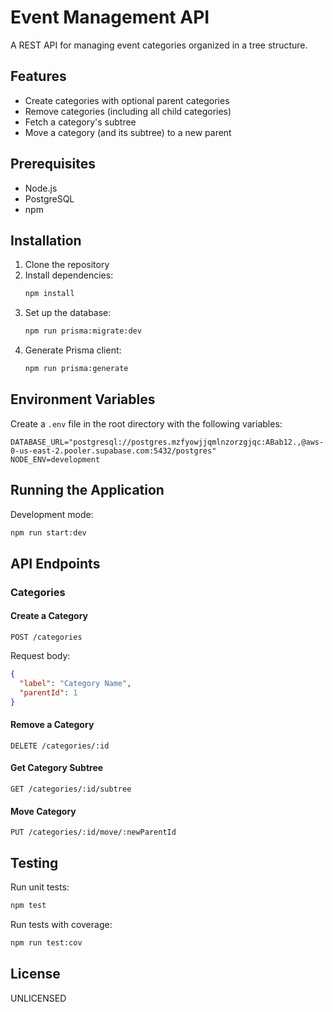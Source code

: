 # Event Management API

A REST API for managing event categories organized in a tree structure.

## Features

- Create categories with optional parent categories
- Remove categories (including all child categories)
- Fetch a category's subtree
- Move a category (and its subtree) to a new parent

## Prerequisites

- Node.js
- PostgreSQL
- npm

## Installation

1. Clone the repository
2. Install dependencies:
   ```bash
   npm install
   ```
3. Set up the database:
   ```bash
   npm run prisma:migrate:dev
   ```
4. Generate Prisma client:
   ```bash
   npm run prisma:generate
   ```

## Environment Variables

Create a `.env` file in the root directory with the following variables:

```
DATABASE_URL="postgresql://postgres.mzfyowjjqmlnzorzgjqc:ABab12.,@aws-0-us-east-2.pooler.supabase.com:5432/postgres"
NODE_ENV=development
```

## Running the Application

Development mode:
```bash
npm run start:dev
```

## API Endpoints

### Categories

#### Create a Category
```http
POST /categories
```

Request body:
```json
{
  "label": "Category Name",
  "parentId": 1
}
```

#### Remove a Category
```http
DELETE /categories/:id
```

#### Get Category Subtree
```http
GET /categories/:id/subtree
```

#### Move Category
```http
PUT /categories/:id/move/:newParentId
```

## Testing

Run unit tests:
```bash
npm test
```

Run tests with coverage:
```bash
npm run test:cov
```

## License

UNLICENSED